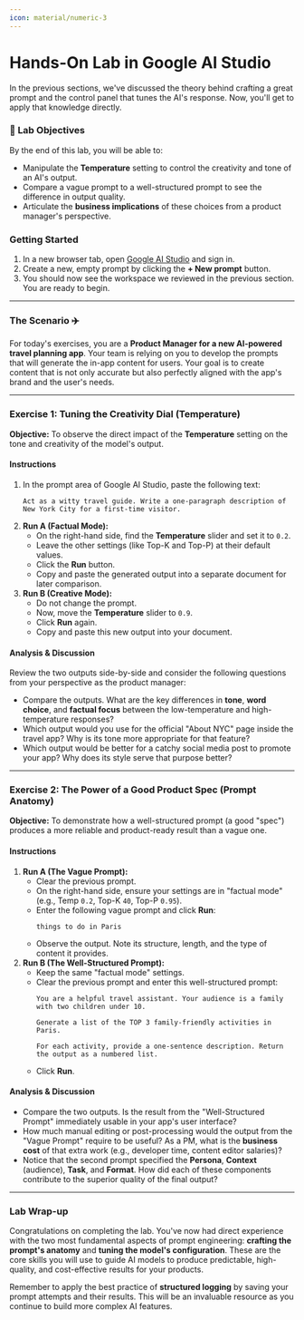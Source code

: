 ```yaml
---
icon: material/numeric-3
---
```



# Hands-On Lab in Google AI Studio

In the previous sections, we've discussed the theory behind crafting a great prompt and the control panel that tunes the AI's response. Now, you'll get to apply that knowledge directly.

### 🎯 Lab Objectives

By the end of this lab, you will be able to:

  * Manipulate the **Temperature** setting to control the creativity and tone of an AI's output.
  * Compare a vague prompt to a well-structured prompt to see the difference in output quality.
  * Articulate the **business implications** of these choices from a product manager's perspective.

### Getting Started

1.  In a new browser tab, open [Google AI Studio](https://aistudio.google.com/) and sign in.
2.  Create a new, empty prompt by clicking the **+ New prompt** button.
3.  You should now see the workspace we reviewed in the previous section. You are ready to begin.

-----

### The Scenario ✈️

For today's exercises, you are a **Product Manager for a new AI-powered travel planning app**. Your team is relying on you to develop the prompts that will generate the in-app content for users. Your goal is to create content that is not only accurate but also perfectly aligned with the app's brand and the user's needs.

-----

### Exercise 1: Tuning the Creativity Dial (Temperature)

**Objective:** To observe the direct impact of the **Temperature** setting on the tone and creativity of the model's output.

#### Instructions

1.  In the prompt area of Google AI Studio, paste the following text:
    ```
    Act as a witty travel guide. Write a one-paragraph description of New York City for a first-time visitor.
    ```
2.  **Run A (Factual Mode):**
      * On the right-hand side, find the **Temperature** slider and set it to `0.2`.
      * Leave the other settings (like Top-K and Top-P) at their default values.
      * Click the **Run** button.
      * Copy and paste the generated output into a separate document for later comparison.
3.  **Run B (Creative Mode):**
      * Do not change the prompt.
      * Now, move the **Temperature** slider to `0.9`.
      * Click **Run** again.
      * Copy and paste this new output into your document.

#### Analysis & Discussion

Review the two outputs side-by-side and consider the following questions from your perspective as the product manager:

  * Compare the outputs. What are the key differences in **tone**, **word choice**, and **factual focus** between the low-temperature and high-temperature responses?
  * Which output would you use for the official "About NYC" page inside the travel app? Why is its tone more appropriate for that feature?
  * Which output would be better for a catchy social media post to promote your app? Why does its style serve that purpose better?

-----

### Exercise 2: The Power of a Good Product Spec (Prompt Anatomy)

**Objective:** To demonstrate how a well-structured prompt (a good "spec") produces a more reliable and product-ready result than a vague one.

#### Instructions

1.  **Run A (The Vague Prompt):**
      * Clear the previous prompt.
      * On the right-hand side, ensure your settings are in "factual mode" (e.g., Temp `0.2`, Top-K `40`, Top-P `0.95`).
      * Enter the following vague prompt and click **Run**:
        ```
        things to do in Paris
        ```
      * Observe the output. Note its structure, length, and the type of content it provides.
2.  **Run B (The Well-Structured Prompt):**
      * Keep the same "factual mode" settings.
      * Clear the previous prompt and enter this well-structured prompt:
        ```
        You are a helpful travel assistant. Your audience is a family with two children under 10.

        Generate a list of the TOP 3 family-friendly activities in Paris.

        For each activity, provide a one-sentence description. Return the output as a numbered list.
        ```
      * Click **Run**.

#### Analysis & Discussion

  * Compare the two outputs. Is the result from the "Well-Structured Prompt" immediately usable in your app's user interface?
  * How much manual editing or post-processing would the output from the "Vague Prompt" require to be useful? As a PM, what is the **business cost** of that extra work (e.g., developer time, content editor salaries)?
  * Notice that the second prompt specified the **Persona**, **Context** (audience), **Task**, and **Format**. How did each of these components contribute to the superior quality of the final output?

-----

### Lab Wrap-up

Congratulations on completing the lab. You've now had direct experience with the two most fundamental aspects of prompt engineering: **crafting the prompt's anatomy** and **tuning the model's configuration**. These are the core skills you will use to guide AI models to produce predictable, high-quality, and cost-effective results for your products.

Remember to apply the best practice of **structured logging** by saving your prompt attempts and their results. This will be an invaluable resource as you continue to build more complex AI features.